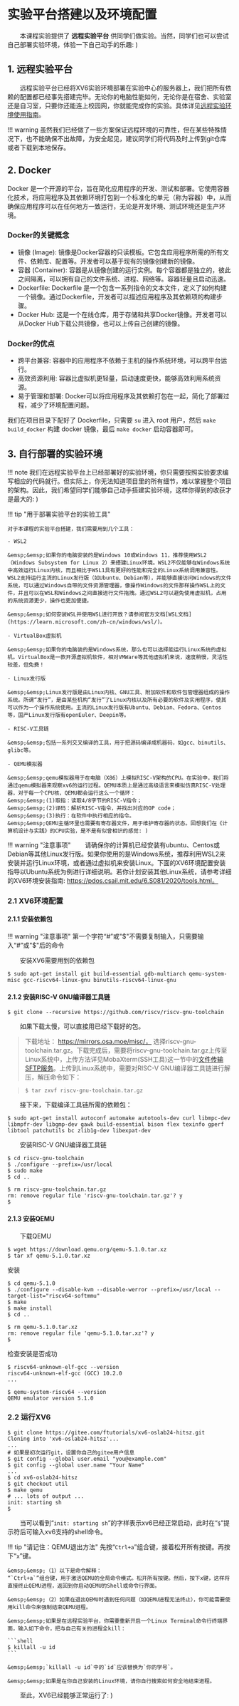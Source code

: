 # 实验平台搭建以及环境配置

&emsp;&emsp;本课程实验提供了 **远程实验平台** 供同学们做实验。当然，同学们也可以尝试自己部署实验环境，体验一下自己动手的乐趣: )

## 1. 远程实验平台

&emsp;&emsp;远程实验平台已经将XV6实验环境部署在实验中心的服务器上，我们把所有依赖的配置都已经事先搭建完毕。无论你的电脑性能如何，无论你是在宿舍、实验室还是自习室，只要你还能连上校园网，你就能完成你的实验。具体详见[远程实验环境使用指南](../remote_env/)。

!!! warning
    虽然我们已经做了一些方案保证远程环境的可靠性，但在某些特殊情况下，也不能确保不出故障，为安全起见，建议同学们将代码及时上传到git仓库或者下载到本地保存。

## 2. Docker

Docker 是一个开源的平台，旨在简化应用程序的开发、测试和部署。它使用容器化技术，将应用程序及其依赖环境打包到一个标准化的单元（称为容器）中，从而确保应用程序可以在任何地方一致运行，无论是开发环境、测试环境还是生产环境。

### Docker的关键概念

- 镜像 (Image): 镜像是Docker容器的只读模板。它包含应用程序所需的所有文件、依赖库、配置等。开发者可以基于现有的镜像创建新的镜像。
- 容器 (Container): 容器是从镜像创建的运行实例。每个容器都是独立的，彼此之间隔离，可以拥有自己的文件系统、进程、网络等。容器轻量且启动迅速。
- Dockerfile: Dockerfile 是一个包含一系列指令的文本文件，定义了如何构建一个镜像。通过Dockerfile，开发者可以描述应用程序及其依赖项的构建步骤。
- Docker Hub: 这是一个在线仓库，用于存储和共享Docker镜像。开发者可以从Docker Hub下载公共镜像，也可以上传自己创建的镜像。

### Docker的优点

- 跨平台兼容: 容器中的应用程序不依赖于主机的操作系统环境，可以跨平台运行。
- 高效资源利用: 容器比虚拟机更轻量，启动速度更快，能够高效利用系统资源。
- 易于管理和部署: Docker可以将应用程序及其依赖打包在一起，简化了部署过程，减少了环境配置问题。

我们在项目目录下配好了 Dockerfile，只需要 `su` 进入 root 用户，然后 `make build_docker` 构建 docker 镜像，最后 `make docker` 启动容器即可。

## 3. 自行部署的实验环境

!!! note
    我们在远程实验平台上已经部署好的实验环境，你只需要按照实验要求编写相应的代码就行。但实际上，你无法知道项目里的所有细节，难以掌握整个项目的架构。因此，我们希望同学们能够自己动手搭建实验环境，这样你得到的收获才是最大的: )

!!! tip "用于部署实验平台的实验工具"

    对于本课程的实验平台搭建，我们需要用到几个工具：

    - WSL2

    &emsp;&emsp;如果你的电脑安装的是Windows 10或Windows 11，推荐使用WSL2（Windows Subsystem for Linux 2）来搭建Linux环境。WSL2不仅能够在Windows系统中高效运行Linux内核，而且相比于WSL1具有更好的性能和完全的Linux系统调用兼容性。WSL2支持运行主流的Linux发行版（如Ubuntu、Debian等），并能够直接访问Windows的文件系统，可以通过Windows自带的文件资源管理器，像操作Windows的文件那样操作WSL上的文件，并且可以在WSL和Windows之间直接进行文件拖拽。通过WSL2可以避免使用虚拟机，占用的系统资源更少，操作也更加便捷。

    &emsp;&emsp;如何安装WSL并使用WSL进行开放？请参阅官方文档[WSL文档](https://learn.microsoft.com/zh-cn/windows/wsl/)。

    - VirtualBox虚拟机

    &emsp;&emsp;如果你的电脑装的是Windows系统，那么也可以选择能运行Linux系统的虚拟机。VirtualBox是一款开源虚拟机软件，相对VMWare等其他虚拟机来说，速度稍慢，灵活性较差，但免费！

    - Linux发行版

    &emsp;&emsp;Linux发行版是由Linux内核、GNU工具、附加软件和软件包管理器组成的操作系统。所谓“发行”，是由某些机构“发行”了Linux内核以及所有必要的软件及实用程序，使其可以作为一个操作系统使用。主流的Linux发行版有Ubuntu、Debian、Fedora、Centos等，国产Linux发行版有openEuler、Deepin等。

    - RISC-V工具链

    &emsp;&emsp;包括一系列交叉编译的工具，用于把源码编译成机器码，如gcc、binutils、glibc等。

    - QEMU模拟器

    &emsp;&emsp;qemu模拟器用于在电脑（X86）上模拟RISC-V架构的CPU。在实验中，我们将通过qemu模拟器来观察xv6的运行过程。QEMU本质上是通过高级语言来模拟仿真RISC-V处理器，对于每一个CPU核，QEMU都会运行这么一个循环：  
    &emsp;&emsp;(1)取指：读取4/8字节的RISC-V指令；  
    &emsp;&emsp;(2)译码：解析RISC-V指令，并找出对应的OP code；  
    &emsp;&emsp;(3)执行：在软件中执行相应的指令。  
    &emsp;&emsp;QEMU主循环里也需要有寄存器文件，用于维护寄存器的状态。回想我们在《计算机设计与实践》的CPU实验，是不是有似曾相识的感觉: )

!!! warning "注意事项"
    &emsp;&emsp;请确保你的计算机已经安装有ubuntu、Centos或Debian等其他Linux发行版。如果你使用的是Windows系统，推荐利用WSL2来安装并运行Linux环境，或者通过虚拟机来安装Linux。下面的XV6环境配置安装指导以Ubuntu系统为例进行详细说明。若你计划安装其他Linux系统，请参考详细的XV6环境安装指南: https://pdos.csail.mit.edu/6.S081/2020/tools.html。

### 2.1 XV6环境配置

#### 2.1.1 安装依赖包

!!! warning "注意事项"
    第一个字符“#”或"\$"不需要复制输入，只需要输入“#”或"\$"后的命令

&emsp;&emsp;安装XV6需要用到的依赖包

```shell
$ sudo apt-get install git build-essential gdb-multiarch qemu-system-misc gcc-riscv64-linux-gnu binutils-riscv64-linux-gnu
```

#### 2.1.2 安装RISC-V GNU编译器工具链

```shell
$ git clone --recursive https://github.com/riscv/riscv-gnu-toolchain
```

&emsp;&emsp;如果下载太慢，可以直接用已经下载好的包。

> 下载地址： https://mirrors.osa.moe/misc/， 选择riscv-gnu-toolchain.tar.gz。下载完成后，需要将riscv-gnu-toolchain.tar.gz上传至Linux系统中，上传方法详见MobaXterm(SSH工具)这一节中的[文件传输SFTP服务](../tools/#12-sftp)。上传到Linux系统中，需要对RISC-V GNU编译器工具链进行解压，解压命令如下：

> ```shell
> $ tar zxvf riscv-gnu-toolchain.tar.gz
> ```

&emsp;&emsp;接下来，下载编译工具链所需的依赖包：

```shell
$ sudo apt-get install autoconf automake autotools-dev curl libmpc-dev libmpfr-dev libgmp-dev gawk build-essential bison flex texinfo gperf libtool patchutils bc zlib1g-dev libexpat-dev
```

&emsp;&emsp;安装RISC-V GNU编译器工具链

```shell
$ cd riscv-gnu-toolchain
$ ./configure --prefix=/usr/local
$ sudo make
$ cd ..
 
$ rm riscv-gnu-toolchain.tar.gz
rm: remove regular file 'riscv-gnu-toolchain.tar.gz'? y
$ 
```

#### 2.1.3 安装QEMU

&emsp;&emsp;下载QEMU

```shell
$ wget https://download.qemu.org/qemu-5.1.0.tar.xz
$ tar xf qemu-5.1.0.tar.xz
```

安装

```shell
$ cd qemu-5.1.0
$ ./configure --disable-kvm --disable-werror --prefix=/usr/local --target-list="riscv64-softmmu"
$ make
$ make install
$ cd ..
 
$ rm qemu-5.1.0.tar.xz
rm: remove regular file 'qemu-5.1.0.tar.xz'? y
$ 
```

检查安装是否成功

```shell
$ riscv64-unknown-elf-gcc --version
riscv64-unknown-elf-gcc (GCC) 10.2.0
...

$ qemu-system-riscv64 --version
QEMU emulator version 5.1.0
```

### 2.2 运行XV6

```shell
$ git clone https://gitee.com/ftutorials/xv6-oslab24-hitsz.git
Cloning into 'xv6-oslab24-hitsz'...
...
# 如果是初次运行git，设置你自己的gitee用户信息
$ git config --global user.email "you@example.com"
$ git config --global user.name "Your Name"
...
$ cd xv6-oslab24-hitsz
$ git checkout util
$ make qemu
# ... lots of output ...
init: starting sh
$
```

&emsp;&emsp;当可以看到“`init: starting sh`”的字样表示xv6已经正常启动，此时在“`$`”提示符后可输入xv6支持的shell命令。

!!! tip "请记住：QEMU退出方法"
    先按“`Ctrl+a`”组合键，接着松开所有按键。再按下“`x`”键。

    &emsp;&emsp;（1）以下是命令解释：
    “`Ctrl+a`”组合键，用于激活QEMU的全局命令模式。松开所有按键。然后，按下x键，这样将直接终止QEMU进程，返回到你启动QEMU的Shell或命令行界面。

    &emsp;&emsp;（2）如果在退出QEMU时遇到任何问题（如QEMU进程无法终止），你可能需要使用kill命令来强制结束QEMU进程。
    
    &emsp;&emsp;如果是在远程实验平台，你需要重新开启一个Linux Terminal命令行终端界面，输入如下命令，把与自己有关的进程全kill：

    ```shell
    $ killall -u id
    ```

    &emsp;&emsp;`killall -u id`中的`id`应该替换为`你的学号`。

    &emsp;&emsp;如果是在你自己安装的Linux环境，请你自行搜索如何安全地结束进程。


&emsp;&emsp;至此，XV6已经能够正常运行了: )

